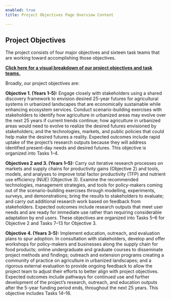 ```yaml
---
enabled: true
title: Project Objectives Page Overview Content

---
```

## Project Objectives

The project consists of four major objectives and sixteen task teams that are working toward accomplishing those objectives.

[**Click here for a visual breakdown of our project objectives and task teams.**](https://drive.google.com/file/d/1cfs0XNrRcAdgbrAUuVYMRZ4pjm89hGO0/view?usp=sharing)

Broadly, our project objectives are:

**Objective 1. (Years 1–5):** Engage closely with stakeholders using a shared discovery framework to envision desired 25-year futures for agricultural systems in urbanized landscapes that are economically sustainable while enhancing ecosystem services. Conduct scenario-building exercises with stakeholders to identify how agriculture in urbanized areas may evolve over the next 25 years if current trends continue; how agriculture in urbanized areas would need to evolve to realize the desired futures envisioned by stakeholders; and the technologies, markets, and public policies that could help make the desired futures a reality. Expected outcomes include rapid uptake of the project’s research outputs because they will address identified present-day needs and desired futures. This objective is organized into Tasks 1–4.

**Objectives 2 and 3. (Years 1–5):** Carry out iterative research processes on markets and supply chains for productivity gains (Objective 2) and tools, models, and analyses to improve total factor productivity (TFP) and nutrient use efficiency (NUE) (Objective 3). Examine the recommended technologies, management strategies, and tools for policy-makers coming out of the scenario-building exercises through modelling, experiments, surveys, and demonstrations; bring the results to stakeholders to evaluate; and carry out additional research work based on feedback from stakeholders. Expected outcomes include research outputs that meet user needs and are ready for immediate use rather than requiring considerable adaptation by end users. These objectives are organized into Tasks 5–6 for Objective 2 and Tasks 7–13 for Objective 3.

**Objective 4. (Years 3-5):** Implement education, outreach, and evaluation plans to spur adoption. In consultation with stakeholders, develop and offer workshops for policy-makers and businesses along the supply chain for food products; online undergraduate and graduate courses to disseminate project methods and findings; outreach and extension programs creating a community of practice on agriculture in urbanized landscapes; and a rigorous external evaluation to provide ongoing feedback to allow the project team to adjust their efforts to better align with project objectives. Expected outcomes include pathways for continued use and further development of the project’s research, outreach, and education outputs after the 5-year funding period ends, throughout the next 25 years. This objective includes Tasks 14–16.